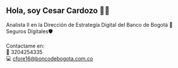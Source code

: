 ## Hola, soy Cesar Cardozo 🧑‍💻 <br>
Analista II en la Dirección de Estrategía Digital del Banco de Bogotá 🏦 <br>
Seguros Dígitales🛡️ <br>
<br>
Contactame en: <br>
📱 3204254335 <br>
💻 cfore16@boncodebogota.com.co

